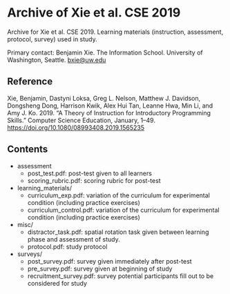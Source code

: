 # Archive of Xie et al. CSE 2019
Archive for Xie et al. CSE 2019. Learning materials (instruction, assessment, protocol, survey) used in study.

Primary contact: Benjamin Xie. The Information School. University of Washington, Seattle. bxie@uw.edu

## Reference
Xie, Benjamin, Dastyni Loksa, Greg L. Nelson, Matthew J. Davidson, Dongsheng Dong, Harrison Kwik, Alex Hui Tan, Leanne Hwa, Min Li, and Amy J. Ko. 2019. “A Theory of Instruction for Introductory Programming Skills.” Computer Science Education, January, 1–49. https://doi.org/10.1080/08993408.2019.1565235

## Contents
* assessment
	* post_test.pdf: post-test given to all learners
	* scoring_rubric.pdf: scoring rubric for post-test
* learning_materials/ 
	* curriculum_exp.pdf: variation of the curriculum for experimental condition (including practice exercises)
	* curriculum_control.pdf: variation of the curriculum for experimental condition (including practice exercises)
* misc/
	* distractor_task.pdf: spatial rotation task given between learning phase and assessment of study.
	* protocol.pdf: study protocol
* surveys/
	* post_survey.pdf: survey given immediately after post-test
	* pre_survey.pdf: survey given at beginning of study
	* recruitment_survey.pdf: survey potential participants fill out to be considered for study
